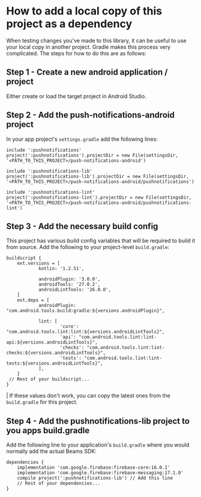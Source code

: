 # How to add a local copy of this project as a dependency
When testing changes you've made to this library, it can be useful to use
your local copy in another project. Gradle makes this process very complicated.
The steps for how to do this are as follows:

## Step 1 - Create a new android application / project
Either create or load the target project in Android Studio.

## Step 2 - Add the push-notifications-android project
In your app project's `settings.gradle` add the following lines:
```
include ':pushnotifications'
project(':pushnotifications').projectDir = new File(settingsDir, '<PATH_TO_THIS_PROJECT>/push-notifications-android')

include ':pushnotifications-lib'
project(':pushnotifications-lib').projectDir = new File(settingsDir, '<PATH_TO_THIS_PROJECT>/push-notifications-android/pushnotifications')

include ':pushnotifications-lint'
project(':pushnotifications-lint').projectDir = new File(settingsDir, '<PATH_TO_THIS_PROJECT>/push-notifications-android/pushnotifications-lint')
```

## Step 3 - Add the necessary build config
This project has various build config variables that will be required to build
it from source. Add the following to your project-level `build.gradle`:
```
buildscript {
    ext.versions = [
            kotlin: '1.2.51',

            androidPlugin: '3.0.0',
            androidTools: '27.0.2',
            androidLintTools: '26.0.0',
    ]
    ext.deps = [
            androidPlugin: "com.android.tools.build:gradle:${versions.androidPlugin}",

            lint: [
                    'core': "com.android.tools.lint:lint:${versions.androidLintTools}",
                    'api': "com.android.tools.lint:lint-api:${versions.androidLintTools}",
                    'checks': "com.android.tools.lint:lint-checks:${versions.androidLintTools}",
                    'tests': "com.android.tools.lint:lint-tests:${versions.androidLintTools}",
            ],
    ]
 // Rest of your buildscript...
}
```

| If these values don't work, you can copy the latest ones from the `build.gradle` for this project.

## Step 4 - Add the pushnotifications-lib project to you apps build.gradle
Add the following line to your application's `build.gradle` where you would
normally add the actual Beams SDK:
```
dependencies {
    implementation 'com.google.firebase:firebase-core:16.0.1'
    implementation 'com.google.firebase:firebase-messaging:17.1.0'
    compile project(':pushnotifications-lib') // Add this line
    // Rest of your dependencies...
}
```

